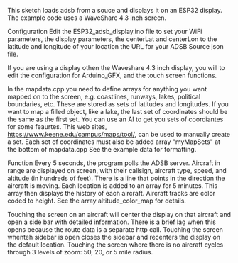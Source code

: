 This sketch loads adsb from a souce and displays it on an ESP32 display. The example code uses a WaveShare 4.3 inch screen.

Configuration
Edit the ESP32_adsb_display.ino file to set 
your WiFi parameters, 
the display parameters,
the centerLat and centerLon to the latitude and longitude of your location
the URL for your ADSB Source json file. 

If you are using a display othen the Waveshare 4.3 inch display, you will to edit the configuration for Arduino_GFX, and the touch screen functions.

In the mapdata.cpp you need to define arrays for anything you want mapped on to the screen, e.g. coastlines, runways, lakes, political boundaries, etc. These are stored as sets of latitudes and longitudes. If you want to map a filled object, like a lake, the last set of coordinates should be the same as the first set. You can use an AI to get you sets of coordiantes for some feaurtes. This web sites, https://www.keene.edu/campus/maps/tool/, can be used to manually create a set.
Each set of coordinates must also be added array "myMapSets" at the bottom of mapdata.cpp  See the example data for formatting.

Function
Every 5 seconds, the program polls the ADSB server. Aircraft in range are displayed on screen, with their callsign, aircraft type, speed, and altitude (in hundreds of feet). There is a line that points in the direction the aircraft is moving. Each location is added to an array for 5 minutes. This array then displays the history of each aircraft. Aircraft tracks are color coded to height. See the array altitude_color_map for details. 

Touching the screen on an aircraft will center the display on that aircraft and open a side bar with detailed information. There is a brief lag when this opens because the route data is a separate http call. Touching the screen whenteh sidebar is open closes the sidebar and recenters the display on the default location.
Touching the screen where there is no aircraft cycles through 3 levels of zoom: 50, 20, or 5 mile radius. 
